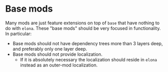 # Base mods
Many mods are just feature extensions on top of `base` that have nothing to do with `elona`. These "base mods" should be very focused in functionality. In particular:

- Base mods should not have dependency trees more than 3 layers deep, and preferably only one layer deep.
- Base mods should not provide localization.
  + If it is absolutely necessary the localization should reside in `elona` instead as an outer-mod localization.
